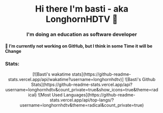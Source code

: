 <h1 align="center">Hi there I'm basti - aka LonghornHDTV 👋</h1>
<h3 align="center">I'm doing an education as software developer</h3>
<h4>🔭 I’m currently not working on GitHub, but I think in some Time it will be Change</h4>
<h3 align="left">Stats:</h3>
  <p align="center">
  [![Basti's wakatime stats](https://github-readme-stats.vercel.app/api/wakatime?username=longhornhdtv)]
  ![Basti's Github Stats](https://github-readme-stats.vercel.app/api?username=longhornhdtv&count_private=true&show_icons=true&theme=radical)
  ![Most Used Languages](https://github-readme-stats.vercel.app/api/top-langs/?username=longhornhdtv&theme=radical&count_private=true)
  </p>
  
<!--
**LonghornHDTV/longhornhdtv** is a ✨ _special_ ✨ repository because its `README.md` (this file) appears on your GitHub profile.

Here are some ideas to get you started:

- 🔭 I’m currently working on ...
- 🌱 I’m currently learning ...
- 👯 I’m looking to collaborate on ...
- 🤔 I’m looking for help with ...
- 💬 Ask me about ...
- 📫 How to reach me: ...
- 😄 Pronouns: ...
- ⚡ Fun fact: ...
-->
